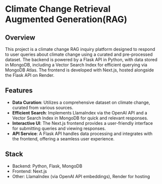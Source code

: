 # Climate Change Retrieval Augmented Generation(RAG)

## Overview
This project is a climate change RAG inquiry platform designed to respond to user queries about climate change using a curated and pre-processed dataset. The backend is powered by a Flask API in Python, with data stored in MongoDB, including a Vector Search Index for efficient querying via MongoDB Atlas. The frontend is developed with Next.js, hosted alongside the Flask API on Render.

## Features
- **Data Curation**: Utilizes a comprehensive dataset on climate change, curated from various sources.
- **Efficient Search**: Implements LlamaIndex via the OpenAI API and a Vector Search Index in MongoDB for quick and relevant responses.
- **Interactive UI**: The Next.js frontend provides a user-friendly interface for submitting queries and viewing responses.
- **API Service**: A Flask API handles data processing and integrates with the frontend, offering a seamless user experience.

## Stack
- Backend: Python, Flask, MongoDB
- Frontend: Next.js
- Other: LlamaIndex (via OpenAI API embeddings), Render for hosting
